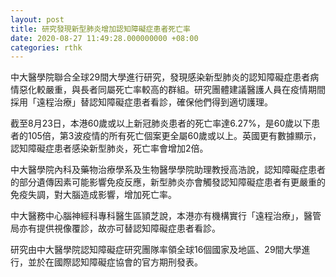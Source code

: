 ```yaml
---
layout: post
title: 研究發現新型肺炎增加認知障礙症患者死亡率
date: 2020-08-27 11:49:28.000000000 +08:00
categories: rthk
---
```


中大醫學院聯合全球29間大學進行研究，發現感染新型肺炎的認知障礙症患者病情惡化較嚴重，與長者同屬死亡率較高的群組。研究團體建議醫護人員在疫情期間採用「遠程治療」替認知障礙症患者看診，確保他們得到適切護理。

截至8月23日，本港60歲或以上新冠肺炎患者的死亡率達6.27%，是60歲以下患者的105倍，第3波疫情的所有死亡個案更全屬60歲或以上。英國更有數據顯示，認知障礙症患者感染新型肺炎，死亡率會增加2倍。

中大醫學院內科及藥物治療學系及生物醫學學院助理教授高浩說，認知障礙症患者的部分遺傳因素可能影響免疫反應，新型肺炎亦會觸發認知障礙症患者有更嚴重的免疫失調，對大腦造成影響，增加死亡率。

中大醫務中心腦神經科專科醫生區頴芝說，本港亦有機構實行「遠程治療」，醫管局亦有提供視像覆診，故亦可替認知障礙症患者看診。

研究由中大醫學院認知障礙症研究團隊率領全球16個國家及地區、29間大學進行，並於在國際認知障礙症協會的官方期刑發表。
